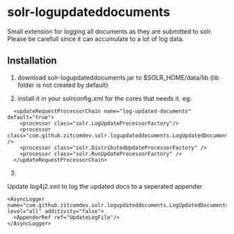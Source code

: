 # solr-logupdateddocuments

Small extension for logging all documents as they are submitted to solr. Please be carefull since it can accumulate to a lot of log data.

## Installation

1) download solr-logupdateddocuments.jar to $SOLR_HOME/data/lib (lib folder is not created by default)

2) install it in your solrconfig.xml for the cores that needs it. eg:

```
  <updateRequestProcessorChain name="log-updated-documents" default="true">
    <processor class="solr.LogUpdateProcessorFactory"/>    
    <processor class="com.github.zitcomdev.solr.logupdateddocuments.LogUpdatedDocumentsProcessorFactory" />
    <processor class="solr.DistributedUpdateProcessorFactory" />
    <processor class="solr.RunUpdateProcessorFactory" />
  </updateRequestProcessorChain> 
```

3)
Update log4j2.xml to log the updated docs to a seperated appender
```    
<AsyncLogger name="com.github.zitcomdev.solr.logupdateddocuments.LogUpdatedDocumentsProcessorFactory" level="all" additivity="false"> 
  <AppenderRef ref="UpdateLogFile"/>
</AsyncLogger>
```
